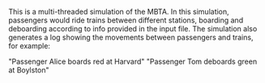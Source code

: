 This is a multi-threaded simulation of the MBTA. In this simulation, passengers would ride trains between different stations, boarding and deboarding according to info provided in the input file. The simulation also generates a log showing the movements between passengers and trains, for example:
  
  "Passenger Alice boards red at Harvard"
  "Passenger Tom deboards green at Boylston"
